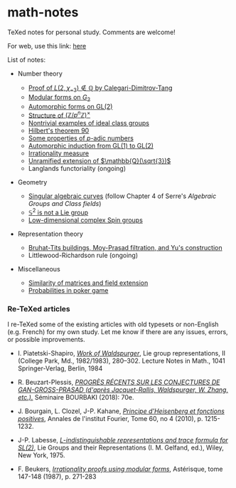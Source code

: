 # math-notes
TeXed notes for personal study. Comments are welcome!

For web, use this link: [here](https://seewoo5.github.io/math-notes/)

List of notes:

* Number theory
    * [Proof of $L(2, \chi_{-3}) \not \in \mathbb{Q}$ by Calegari-Dimitrov-Tang](https://seewoo5.github.io/math-notes/number-theory/cdt_irrationality/main.pdf)
    * [Modular forms on $G_2$](https://seewoo5.github.io/math-notes/number-theory/modular_form_G2/main.pdf)
    * [Automorphic forms on GL(2)](https://seewoo5.github.io/math-notes/number-theory/automorphic_form_GL2/AutomorphicFormGL2.pdf)
    * [Structure of $(\mathbb{Z}/p^{n}\mathbb{Z})^{\times}$](https://seewoo5.github.io/math-notes/number-theory/unit_group_of_Zmodpn/Zmodpnx.pdf)
    * [Nontrivial examples of ideal class groups](https://seewoo5.github.io/math-notes/number-theory/ideal_class_group/IdealClassGroup.pdf)
    * [Hilbert's theorem 90](https://seewoo5.github.io/math-notes/number-theory/hilbert90/hilbert90.pdf)
    * [Some properties of $p$-adic numbers](https://seewoo5.github.io/math-notes/number-theory/p-adic_numbers/padicprop.pdf)
    * [Automorphic induction from GL(1) to GL(2)](https://seewoo5.github.io/math-notes/number-theory/automorphic_induction/AutoInd.pdf)
    * [Irrationality measure](https://seewoo5.github.io/math-notes/number-theory/irrationality_measure/Irrationality_measure.pdf)
    * [Unramified extension of $\mathbb{Q}(\sqrt{3})$](https://seewoo5.github.io/math-notes/number-theory/unramified_extension/UnrExtn.pdf)
    * Langlands functoriality (ongoing)

* Geometry
    * [Singular algebraic curves](https://seewoo5.github.io/math-notes/geometry/singular_algebraic_curves/singular_algebraic_curves.pdf) (follow Chapter 4 of Serre's *Algebraic Groups and Class fields*)
    * [$\mathbb{S}^2$ is not a Lie group](https://seewoo5.github.io/math-notes/geometry/S2_is_not_Lie_group/S2notLiegrp.pdf)
    * [Low-dimensional complex Spin groups](https://seewoo5.github.io/math-notes/geometry/low_dim_spin_group/low_dim_spin_group.pdf)

* Representation theory
    * [Bruhat-Tits buildings, Moy-Prasad filtration, and Yu's construction](https://seewoo5.github.io/math-notes/representation-theory/Bruhat-Tits-Moy-Prasad-Yu/main.pdf)
    * Littlewood-Richardson rule (ongoing)

* Miscellaneous
    * [Similarity of matrices and field extension](https://seewoo5.github.io/math-notes/miscellaneous/field_extension_and_similarity/field_extension_and_similarity.pdf)
    * [Probabilities in poker game](https://seewoo5.github.io/math-notes/miscellaneous/poker_probability/pokerprob.pdf)

### Re-TeXed articles

I re-TeXed some of the existing articles with old typesets or non-English (e.g. French) for my own study. Let me know if there are any issues, errors, or possible improvements.

* I. Piatetski-Shapiro, [*Work of Waldspurger*](https://seewoo5.github.io/math-notes/reTeXed/piatetski-shapiro_work_of_waldspurger/main.pdf), Lie group representations, II (College Park, Md., 1982/1983), 280–302. Lecture Notes in Math., 1041 Springer-Verlag, Berlin, 1984

* R. Beuzart-Plessis, [*PROGRÈS RÉCENTS SUR LES CONJECTURES DE GAN-GROSS-PRASAD (d'après Jacquet-Rallis, Waldspurger, W. Zhang, etc.).*](https://seewoo5.github.io/math-notes/reTeXed/beuzart-plessis_recent-progress-ggp-conjecture/main.pdf) Séminaire BOURBAKI (2018): 70e.

* J. Bourgain, L. Clozel, J-P. Kahane, [*Principe d'Heisenberg et fonctions positives*](https://seewoo5.github.io/math-notes/reTeXed/bck_uncertainty-principle/main.pdf), Annales de l'institut Fourier, Tome 60, no 4 (2010), p. 1215-1232.

* J-P. Labesse, [*L-indistinguishable representations and trace formula for SL(2)*](https://seewoo5.github.io/math-notes/reTeXed/labesse-l_indistinguishability/main.pdf), Lie Groups and their Representations (I. M. Gelfand, ed.), Wiley, New York, 1975.

* F. Beukers, [*Irrationality proofs using modular forms*](https://seewoo5.github.io/math-notes/reTeXed/beukers_irrationality-proof-modular-form/main.pdf), Astérisque, tome 147-148 (1987), p. 271-283